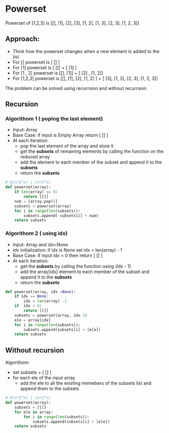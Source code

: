 # Powerset

Powerset of [1,2,3] is [[], [1], [2], [3], [1, 2], [1, 3], [2, 3], [1, 2, 3]]

## Approach: 
- Think how the powerset changes when a new element is added to the list.
- For [] powerset is [ [] ]
- For [1] powerset is [ []] + [ [1] ]
- For [1 , 2]  powerset is [[], [1]] + [ [2] , [1, 2]]
- For [1,2,3] powerset is [[], [1], [2],  [1, 2] ] + [ [3], [1, 3], [2, 3], [1, 2, 3]]


The problem can be solved using recurrsion and without recurrsion

## Recursion 

### Algorithom 1 ( poping the last element)
- Input: Array
- Base Case: if input is Empty Array return [ [] ]
- At each iteration: 
  - pop the last element of the array and store it
  - get the **subsets** of remaining elements by calling the function on the reduced array
  - add the element to each member of the subset and append it to the **subsets**
  - return the **subsets**

```python
# O(n*2^n) | (n*2^n)
def powerset(array):
	if len(array) == 0:
		return [[]]
	num = [array.pop()]
	subsets = powerset(array)
	for i in range(len(subsets)):
		subsets.append( subsets[i] + num)
	return subsets
```

### Algorithom 2 ( using idx)
- Input: Array and idx=None
- idx initialization: if idx is None set  idx = len(array) - 1 
- Base Case: if input idx < 0 then return [ [] ]
- At each iteration: 
  - get the **subsets**  by calling the function using (idx - 1)
  - add the array[idx] element to each member of the subset and append it to the **subsets**
  - return the **subsets**

```python
def powerset(array, idx =None):
    if idx == None:
		idx = len(array) -1 
	if  idx < 0:
		return [[]]
	subsets = powerset(array, idx-1)
	ele = array[idx]
	for i in range(len(subsets)):
		subsets.append(subsets[i] + [ele])
	return subsets
  ```
  
  ## Without recursion
  Algorithom:
  - set subsets = [ [] ]
  - for each ele of the input array
    - add the ele to all the existing memebers of the subsets list and append them to the subsets

```python
# O(n*2^n) | (n*2^n)
def powerset(array):
	subsets = [[]]
	for ele in array:
		for i in range(len(subsets)):
			subsets.append(subsets[i] + [ele])
	return subsets
```
